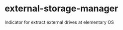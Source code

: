 external-storage-manager
========================

Indicator for extract external drives at elementary OS
